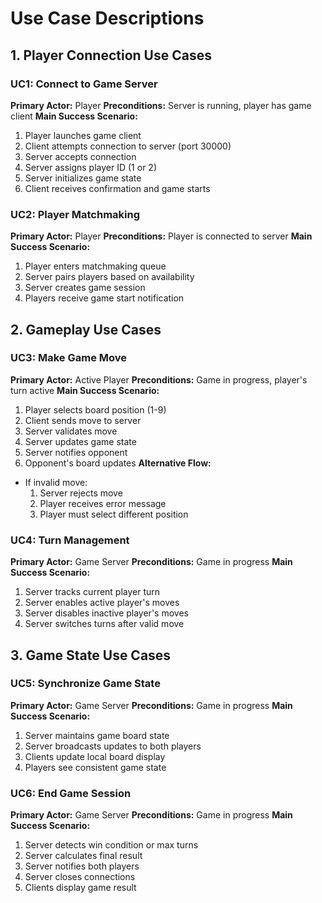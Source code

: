 # Use Case Descriptions

## 1. Player Connection Use Cases

### UC1: Connect to Game Server
**Primary Actor:** Player
**Preconditions:** Server is running, player has game client
**Main Success Scenario:**
1. Player launches game client
2. Client attempts connection to server (port 30000)
3. Server accepts connection
4. Server assigns player ID (1 or 2)
5. Server initializes game state
6. Client receives confirmation and game starts

### UC2: Player Matchmaking
**Primary Actor:** Player
**Preconditions:** Player is connected to server
**Main Success Scenario:**
1. Player enters matchmaking queue
2. Server pairs players based on availability
3. Server creates game session
4. Players receive game start notification

## 2. Gameplay Use Cases

### UC3: Make Game Move
**Primary Actor:** Active Player
**Preconditions:** Game in progress, player's turn active
**Main Success Scenario:**
1. Player selects board position (1-9)
2. Client sends move to server
3. Server validates move
4. Server updates game state
5. Server notifies opponent
6. Opponent's board updates
**Alternative Flow:**
- If invalid move:
  1. Server rejects move
  2. Player receives error message
  3. Player must select different position

### UC4: Turn Management
**Primary Actor:** Game Server
**Preconditions:** Game in progress
**Main Success Scenario:**
1. Server tracks current player turn
2. Server enables active player's moves
3. Server disables inactive player's moves
4. Server switches turns after valid move

## 3. Game State Use Cases

### UC5: Synchronize Game State
**Primary Actor:** Game Server
**Preconditions:** Game in progress
**Main Success Scenario:**
1. Server maintains game board state
2. Server broadcasts updates to both players
3. Clients update local board display
4. Players see consistent game state

### UC6: End Game Session
**Primary Actor:** Game Server
**Preconditions:** Game in progress
**Main Success Scenario:**
1. Server detects win condition or max turns
2. Server calculates final result
3. Server notifies both players
4. Server closes connections
5. Clients display game result